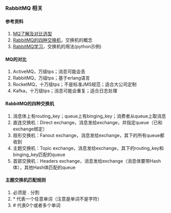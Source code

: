 ### RabbitMQ 相关

#### 参考资料
1. [MQ了解及对比选型](https://note.dolyw.com/mq/00-MQ-Select.html)
1. [RabbitMQ的四种交换机](https://www.jianshu.com/p/469f4608ce5d)，交换机的概念
1. [RabbitMQ学习](https://int32.me/blog/2017/12/14/rabbitmq-study/)，交换机的用法(python示例)

#### MQ的对比
1. ActiveMQ，万级tps；消息可能会丢
1. RabbitMQ，万级tps；基于erlang语言
1. RocketMQ，十万级tps；不是标准JMS规范；适合大公司定制
1. Kafka，十万级tps；消息可能会重复；适合日志处理

#### RabbitMQ的四种交换机
1. 消息体上有routing_key；queue上有binging_key；消费者从queue上取消息
1. 直连交换机：Direct exchange，消息发给exchange，并指定queue（已和exchange绑定）
1. 扇形交换机：Fanout exchange，消息发给exchange，其下的所有queue都收到
1. 主题交换机：Topic exchange，消息发给exchange，其下的routing_key和binging_key匹配的queue
1. 首部交换机：Headers exchange，消息发给exchange（消息体要带Hash体），其他Hash体匹配的queue

#### 主题交换机匹配规则
1. 必须是 . 分割
1. \* 代表一个任意单词（注意是单词不是字符）
1. \# 代表0个或者多个单词



